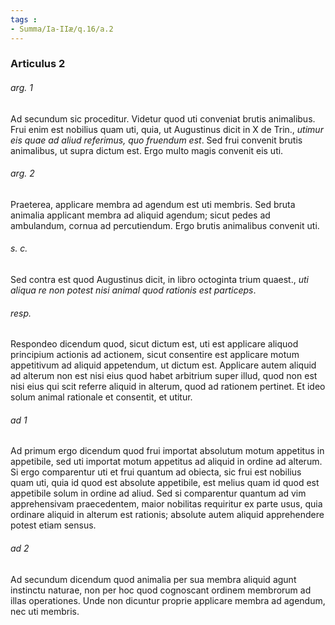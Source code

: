 ```yaml
---
tags : 
- Summa/Ia-IIæ/q.16/a.2
---
```


### Articulus 2

###### arg. 1
Ad secundum sic proceditur. Videtur quod uti conveniat brutis animalibus. Frui enim est nobilius quam uti, quia, ut Augustinus dicit in X de Trin., *utimur eis quae ad aliud referimus, quo fruendum est*. Sed frui convenit brutis animalibus, ut supra dictum est. Ergo multo magis convenit eis uti.

###### arg. 2
Praeterea, applicare membra ad agendum est uti membris. Sed bruta animalia applicant membra ad aliquid agendum; sicut pedes ad ambulandum, cornua ad percutiendum. Ergo brutis animalibus convenit uti.

###### s. c.
Sed contra est quod Augustinus dicit, in libro octoginta trium quaest., *uti aliqua re non potest nisi animal quod rationis est particeps*.

###### resp.
Respondeo dicendum quod, sicut dictum est, uti est applicare aliquod principium actionis ad actionem, sicut consentire est applicare motum appetitivum ad aliquid appetendum, ut dictum est. Applicare autem aliquid ad alterum non est nisi eius quod habet arbitrium super illud, quod non est nisi eius qui scit referre aliquid in alterum, quod ad rationem pertinet. Et ideo solum animal rationale et consentit, et utitur.

###### ad 1
Ad primum ergo dicendum quod frui importat absolutum motum appetitus in appetibile, sed uti importat motum appetitus ad aliquid in ordine ad alterum. Si ergo comparentur uti et frui quantum ad obiecta, sic frui est nobilius quam uti, quia id quod est absolute appetibile, est melius quam id quod est appetibile solum in ordine ad aliud. Sed si comparentur quantum ad vim apprehensivam praecedentem, maior nobilitas requiritur ex parte usus, quia ordinare aliquid in alterum est rationis; absolute autem aliquid apprehendere potest etiam sensus.

###### ad 2
Ad secundum dicendum quod animalia per sua membra aliquid agunt instinctu naturae, non per hoc quod cognoscant ordinem membrorum ad illas operationes. Unde non dicuntur proprie applicare membra ad agendum, nec uti membris.

